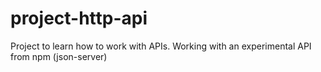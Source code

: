 # project-http-api
 Project to learn how to work with APIs. Working with an experimental API from npm (json-server)
